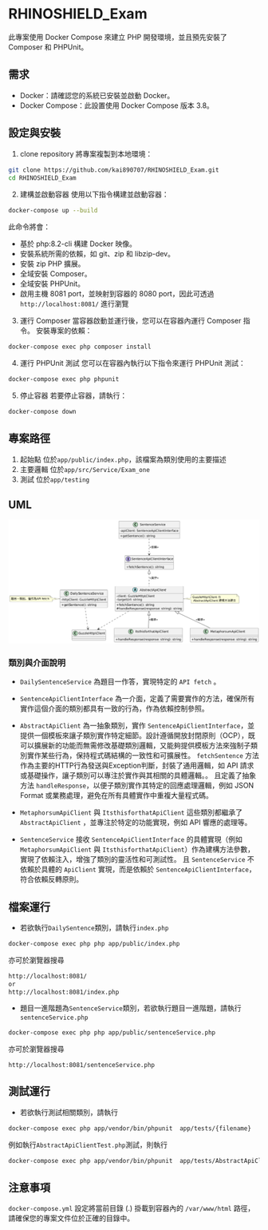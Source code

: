 # RHINOSHIELD_Exam

此專案使用 Docker Compose 來建立 PHP 開發環境，並且預先安裝了 Composer 和 PHPUnit。

## 需求
- Docker：請確認您的系統已安裝並啟動 Docker。
- Docker Compose：此設置使用 Docker Compose 版本 3.8。

## 設定與安裝
1. clone repository
將專案複製到本地環境：
```bash
git clone https://github.com/kai890707/RHINOSHIELD_Exam.git
cd RHINOSHIELD_Exam
```
2. 建構並啟動容器
使用以下指令構建並啟動容器：
```bash
docker-compose up --build
```
此命令將會：
- 基於 php:8.2-cli 構建 Docker 映像。
- 安裝系統所需的依賴，如 git、zip 和 libzip-dev。
- 安裝 zip PHP 擴展。
- 全域安裝 Composer。
- 全域安裝 PHPUnit。
- 啟用主機 8081 port，並映射到容器的 8080 port，因此可透過 `http://localhost:8081/` 進行瀏覽
3. 運行 Composer
當容器啟動並運行後，您可以在容器內運行 Composer 指令。
安裝專案的依賴：
```bash
docker-compose exec php composer install
```
4. 運行 PHPUnit 測試
您可以在容器內執行以下指令來運行 PHPUnit 測試：
```bash
docker-compose exec php phpunit
```
5. 停止容器
若要停止容器，請執行：
```bash
docker-compose down
```

## 專案路徑
1. 起始點
位於`app/public/index.php`，該檔案為類別使用的主要描述
2. 主要邏輯
位於`app/src/Service/Exam_one`
3. 測試
位於`app/testing`

## UML 
![UML](./UML.png)

### 類別與介面說明
- `DailySentenceService`
為題目一作答，實現特定的 `API fetch` 。

- `SentenceApiClientInterface`
為一介面，定義了需要實作的方法，確保所有實作這個介面的類別都具有一致的行為，作為依賴控制參照。

- `AbstractApiClient`
為一抽象類別，實作 `SentenceApiClientInterface`，並提供一個模板來讓子類別實作特定細節。設計遵循開放封閉原則（OCP），既可以擴展新的功能而無需修改基礎類別邏輯，又能夠提供模板方法來強制子類別實作某些行為，保持程式碼結構的一致性和可擴展性。
`fetchSentence` 方法作為主要的HTTP行為發送與Exception判斷，封裝了通用邏輯，如 API 請求或基礎操作，讓子類別可以專注於實作與其相關的具體邏輯。。
且定義了抽象方法 `handleResponse`，以便子類別實作其特定的回應處理邏輯，例如 JSON Format 或業務處理，避免在所有具體實作中重複大量程式碼。

- `MetaphorsumApiClient` 與 `ItsthisforthatApiClient`
這些類別都繼承了 `AbstractApiClient` ，並專注於特定的功能實現，例如 API 響應的處理等。

- `SentenceService`
接收 `SentenceApiClientInterface` 的具體實現（例如 `MetaphorsumApiClient` 與 `ItsthisforthatApiClient`）作為建構方法參數，實現了依賴注入，增強了類別的靈活性和可測試性。
且 `SentenceService` 不依賴於具體的 `ApiClient` 實現，而是依賴於 `SentenceApiClientInterface`，符合依賴反轉原則。

## 檔案運行
- 若欲執行`DailySentence`類別，請執行`index.php`
```bash
docker-compose exec php php app/public/index.php
```
亦可於瀏覽器搜尋
```
http://localhost:8081/
or 
http://localhost:8081/index.php
```

- 題目一進階題為`SentenceService`類別，若欲執行題目一進階題，請執行`sentenceService.php`
```bash
docker-compose exec php php app/public/sentenceService.php
```
亦可於瀏覽器搜尋
```
http://localhost:8081/sentenceService.php
```

## 測試運行
- 若欲執行測試相關類別，請執行
```bash
docker-compose exec php app/vendor/bin/phpunit  app/tests/{filename}
```
例如執行`AbstractApiClientTest.php`測試，則執行
```bash
docker-compose exec php app/vendor/bin/phpunit  app/tests/AbstractApiClientTest.php
```

## 注意事項
`docker-compose.yml` 設定將當前目錄 (.) 掛載到容器內的 `/var/www/html` 路徑，請確保您的專案文件位於正確的目錄中。